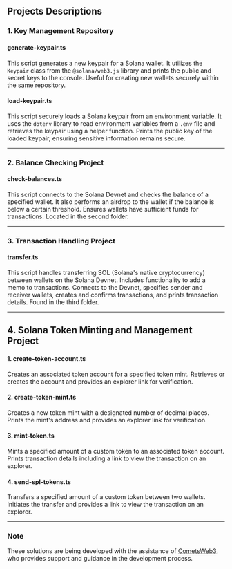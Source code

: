 ## Projects Descriptions

### 1. Key Management Repository

#### generate-keypair.ts
This script generates a new keypair for a Solana wallet. It utilizes the `Keypair` class from the `@solana/web3.js` library and prints the public and secret keys to the console. Useful for creating new wallets securely within the same repository.

#### load-keypair.ts
This script securely loads a Solana keypair from an environment variable. It uses the `dotenv` library to read environment variables from a `.env` file and retrieves the keypair using a helper function. Prints the public key of the loaded keypair, ensuring sensitive information remains secure.

---

### 2. Balance Checking Project

#### check-balances.ts
This script connects to the Solana Devnet and checks the balance of a specified wallet. It also performs an airdrop to the wallet if the balance is below a certain threshold. Ensures wallets have sufficient funds for transactions. Located in the second folder.

---

### 3. Transaction Handling Project

#### transfer.ts
This script handles transferring SOL (Solana's native cryptocurrency) between wallets on the Solana Devnet. Includes functionality to add a memo to transactions. Connects to the Devnet, specifies sender and receiver wallets, creates and confirms transactions, and prints transaction details. Found in the third folder.

---

## 4. Solana Token Minting and Management Project

#### 1. create-token-account.ts
Creates an associated token account for a specified token mint. Retrieves or creates the account and provides an explorer link for verification.

#### 2. create-token-mint.ts
Creates a new token mint with a designated number of decimal places. Prints the mint's address and provides an explorer link for verification.

#### 3. mint-token.ts
Mints a specified amount of a custom token to an associated token account. Prints transaction details including a link to view the transaction on an explorer.

#### 4. send-spl-tokens.ts
Transfers a specified amount of a custom token between two wallets. Initiates the transfer and provides a link to view the transaction on an explorer.

- - - 

### Note
These solutions are being developed with the assistance of [CometsWeb3](https://cometsweb3.space), who provides support and guidance in the development process.
